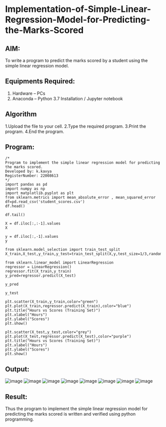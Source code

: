# Implementation-of-Simple-Linear-Regression-Model-for-Predicting-the-Marks-Scored

## AIM:
To write a program to predict the marks scored by a student using the simple linear regression model.

## Equipments Required:
1. Hardware – PCs
2. Anaconda – Python 3.7 Installation / Jupyter notebook

## Algorithm
1.Upload the file to your cell.
2.Type the required program.
3.Print the program.
4.End the program. 
 


## Program:
```
/*
Program to implement the simple linear regression model for predicting the marks scored.
Developed by: k.kavya
RegisterNumber: 22008613 
*/
import pandas as pd
import numpy as np
import matplotlib.pyplot as plt
from sklearn.metrics import mean_absolute_error , mean_squared_error
df=pd.read_csv('student_scores.csv')
df.head()

df.tail()

X = df.iloc[:,:-1].values
X

y = df.iloc[:,-1].values
y

from sklearn.model_selection import train_test_split
X_train,X_test,y_train,y_test=train_test_split(X,y,test_size=1/3,random_state=0)

from sklearn.linear_model import LinearRegression
regressor = LinearRegression()
regressor.fit(X_train,y_train)
y_pred=regressor.predict(X_test)

y_pred

y_test

plt.scatter(X_train,y_train,color="green")
plt.plot(X_train,regressor.predict(X_train),color="blue")
plt.title("Hours vs Scores (Training Set)")
plt.xlabel("Hours")
plt.ylabel("Scores")
plt.show()

plt.scatter(X_test,y_test,color="grey")
plt.plot(X_test,regressor.predict(X_test),color="purple")
plt.title("Hours vs Scores (Training Set)")
plt.xlabel("Hours")
plt.ylabel("Scores")
plt.show()
```

## Output:

![image](https://user-images.githubusercontent.com/118668727/229502234-67d8bf45-0f64-4704-8d4b-3663caa4ad9e.png)
![image](https://user-images.githubusercontent.com/118668727/229505603-298bb330-a7b2-4caa-b0dc-960343573dae.png)
![image](https://user-images.githubusercontent.com/118668727/229505902-026aa2cb-319c-4e4c-bade-dc13bdd0d503.png)
![image](https://user-images.githubusercontent.com/118668727/229506020-ed6533c6-ff7a-4ed4-b860-21b43f8d3d8a.png)
![image](https://user-images.githubusercontent.com/118668727/229506104-bfa28d21-2de9-47fb-b866-ea3cd147c519.png)
![image](https://user-images.githubusercontent.com/118668727/229506452-47ad76f6-c1ce-4318-bb60-62c23d08f55f.png)
![image](https://user-images.githubusercontent.com/118668727/229506537-7ab241c6-650f-4cdc-b29d-b94e27caf2c5.png)
![image](https://user-images.githubusercontent.com/118668727/229506626-2707d72e-2a52-4b34-8d8f-ab64b10568f6.png)


## Result:
Thus the program to implement the simple linear regression model for predicting the marks scored is written and verified using python programming.
